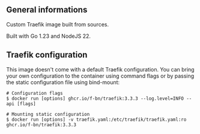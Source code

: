 ## General informations

Custom Traefik image built from sources.

Built with Go 1.23 and NodeJS 22.

## Traefik configuration

This image doesn't come with a default Traefik configuration. You can bring your own configuration to the container using command flags or by passing the static configuration file using bind-mount:

```shell
# Configuration flags
$ docker run [options] ghcr.io/f-bn/traefik:3.3.3 --log.level=INFO --api [flags]

# Mounting static configuration
$ docker run [options] -v traefik.yaml:/etc/traefik/traefik.yaml:ro ghcr.io/f-bn/traefik:3.3.3
```
